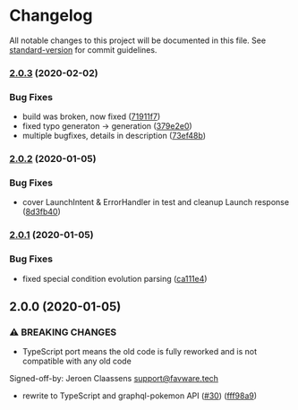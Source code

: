# Changelog

All notable changes to this project will be documented in this file. See [standard-version](https://github.com/conventional-changelog/standard-version) for commit guidelines.

### [2.0.3](https://github.com/favware/dexa/compare/v2.0.2...v2.0.3) (2020-02-02)

### Bug Fixes

- build was broken, now fixed ([71911f7](https://github.com/favware/dexa/commit/71911f7e2134d75af5b4d90e65c3ab48ba544d10))
- fixed typo generaton -> generation ([379e2e0](https://github.com/favware/dexa/commit/379e2e05876f2dfa613c4317853495eb26fa0186))
- multiple bugfixes, details in description ([73ef48b](https://github.com/favware/dexa/commit/73ef48bccfb5751d7b67d59c221ee4150c8719bc))

### [2.0.2](https://github.com/favware/dexa/compare/v2.0.1...v2.0.2) (2020-01-05)

### Bug Fixes

- cover LaunchIntent & ErrorHandler in test and cleanup Launch response ([8d3fb40](https://github.com/favware/dexa/commit/8d3fb40955ac1d4cbb1128869902796260946f9a))

### [2.0.1](https://github.com/favware/dexa/compare/v2.0.0...v2.0.1) (2020-01-05)

### Bug Fixes

- fixed special condition evolution parsing ([ca111e4](https://github.com/favware/dexa/commit/ca111e4e6ccc66cf26fc12d592aa33e158ae8263))

## 2.0.0 (2020-01-05)

### ⚠ BREAKING CHANGES

- TypeScript port means the old code is fully reworked and is not compatible with any old code

Signed-off-by: Jeroen Claassens <support@favware.tech>

- rewrite to TypeScript and graphql-pokemon API ([#30](https://github.com/favware/dexa/issues/30)) ([fff98a9](https://github.com/favware/dexa/commit/fff98a9478b2da2d4d624225fa538719bb137a0c))
